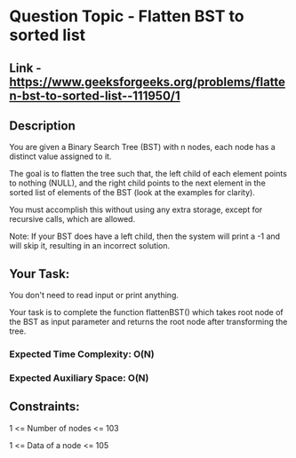# Question Topic - Flatten BST to sorted list


## Link - https://www.geeksforgeeks.org/problems/flatten-bst-to-sorted-list--111950/1

## Description

You are given a Binary Search Tree (BST) with n nodes, each node has a distinct value assigned to it. 

The goal is to flatten the tree such that, the left child of each element points to nothing (NULL), and the right child points to the next element in the sorted list of elements of the BST (look at the examples for clarity). 

You must accomplish this without using any extra storage, except for recursive calls, which are allowed.

Note: If your BST does have a left child, then the system will print a -1 and will skip it, resulting in an incorrect solution.

## Your Task:

You don't need to read input or print anything. 

Your task is to complete the function flattenBST() which takes root node of the BST as input parameter and returns the root node after transforming the tree.

### Expected Time Complexity: O(N)

### Expected Auxiliary Space: O(N)

## Constraints:

1 <= Number of nodes <= 103

1 <= Data of a node <= 105
